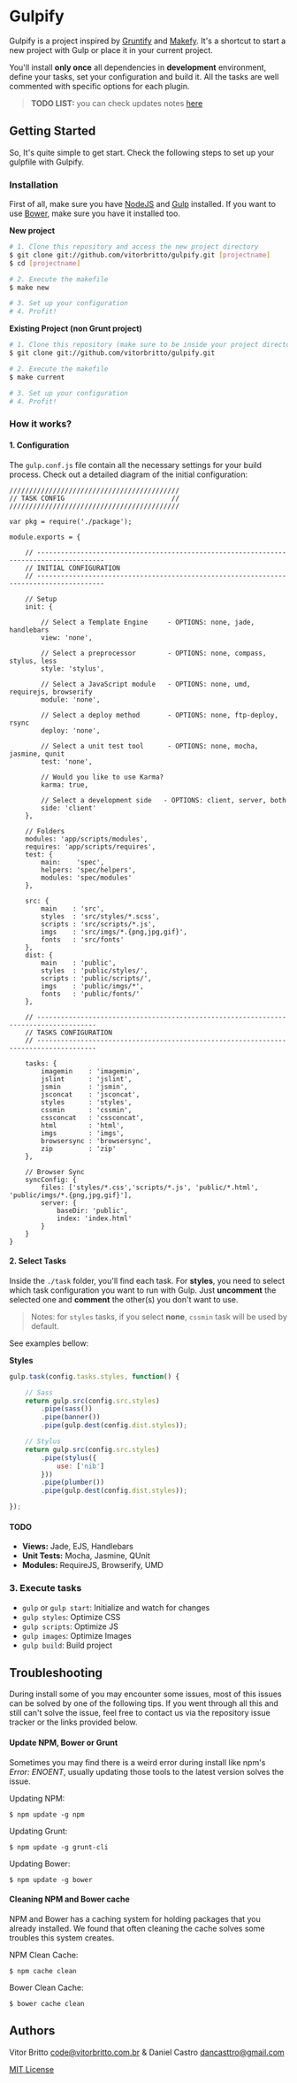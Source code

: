# Gulpify

Gulpify is a project inspired by [Gruntify](https://github.com/vitorbritto/gruntify) and [Makefy](https://github.com/vitorbritto/makefy). It's a shortcut to start a new project with Gulp or place it in your current project.

You'll install **only once** all dependencies in **development** environment, define your tasks, set your configuration and build it. All the tasks are well commented with specific options for each plugin.

> **TODO LIST:** you can check updates notes [here](https://github.com/vitorbritto/gulpify/issues/)

## Getting Started

So, It's quite simple to get start. Check the following steps to set up your gulpfile with Gulpify.

### Installation

First of all, make sure you have [NodeJS](http://nodejs.org/) and [Gulp](http://gulpjs.com/) installed. If you want to use [Bower](http://bower.io/), make sure you have it installed too.

**New project**

```bash
# 1. Clone this repository and access the new project directory
$ git clone git://github.com/vitorbritto/gulpify.git [projectname]
$ cd [projectname]

# 2. Execute the makefile
$ make new

# 3. Set up your configuration
# 4. Profit!
```

**Existing Project (non Grunt project)**

```bash
# 1. Clone this repository (make sure to be inside your project directory)
$ git clone git://github.com/vitorbritto/gulpify.git

# 2. Execute the makefile
$ make current

# 3. Set up your configuration
# 4. Profit!
```

### How it works?

#### 1. Configuration

The `gulp.conf.js` file contain all the necessary settings for your build process. Check out a detailed diagram of the initial configuration:

```
///////////////////////////////////////////
// TASK CONFIG                           //
///////////////////////////////////////////

var pkg = require('./package');

module.exports = {

    // ---------------------------------------------------------------------------------------
    // INITIAL CONFIGURATION
    // ---------------------------------------------------------------------------------------

    // Setup
    init: {

        // Select a Template Engine     - OPTIONS: none, jade, handlebars
        view: 'none',

        // Select a preprocessor        - OPTIONS: none, compass, stylus, less
        style: 'stylus',

        // Select a JavaScript module   - OPTIONS: none, umd, requirejs, browserify
        module: 'none',

        // Select a deploy method       - OPTIONS: none, ftp-deploy, rsync
        deploy: 'none',

        // Select a unit test tool      - OPTIONS: none, mocha, jasmine, qunit
        test: 'none',

        // Would you like to use Karma?
        karma: true,

        // Select a development side   - OPTIONS: client, server, both
        side: 'client'
    },

    // Folders
    modules: 'app/scripts/modules',
    requires: 'app/scripts/requires',
    test: {
        main:    'spec',
        helpers: 'spec/helpers',
        modules: 'spec/modules'
    },

    src: {
        main    : 'src',
        styles  : 'src/styles/*.scss',
        scripts : 'src/scripts/*.js',
        imgs    : 'src/imgs/*.{png,jpg,gif}',
        fonts   : 'src/fonts'
    },
    dist: {
        main    : 'public',
        styles  : 'public/styles/',
        scripts : 'public/scripts/',
        imgs    : 'public/imgs/*',
        fonts   : 'public/fonts/'
    },

    // -------------------------------------------------------------------------------------
    // TASKS CONFIGURATION
    // -------------------------------------------------------------------------------------

    tasks: {
        imagemin    : 'imagemin',
        jslint      : 'jslint',
        jsmin       : 'jsmin',
        jsconcat    : 'jsconcat',
        styles      : 'styles',
        cssmin      : 'cssmin',
        cssconcat   : 'cssconcat',
        html        : 'html',
        imgs        : 'imgs',
        browsersync : 'browsersync',
        zip         : 'zip'
    },

    // Browser Sync
    syncConfig: {
        files: ['styles/*.css','scripts/*.js', 'public/*.html', 'public/imgs/*.{png,jpg,gif}'],
        server: {
            baseDir: 'public',
            index: 'index.html'
        }
    }
}

```

#### 2. Select Tasks

Inside the `./task` folder, you'll find each task. For **styles**, you need to select which task configuration you want to run with Gulp. Just **uncomment** the selected one and **comment** the other(s) you don't want to use.

> Notes: for `styles` tasks, if you select **none**, `cssmin` task will be used by default.

See examples bellow:

**Styles**

```js
gulp.task(config.tasks.styles, function() {

    // Sass
    return gulp.src(config.src.styles)
        .pipe(sass())
        .pipe(banner())
        .pipe(gulp.dest(config.dist.styles));

    // Stylus
    return gulp.src(config.src.styles)
        .pipe(stylus({
            use: ['nib']
        }))
        .pipe(plumber())
        .pipe(gulp.dest(config.dist.styles));

});
```

#### TODO

- **Views:** Jade, EJS, Handlebars
- **Unit Tests:** Mocha, Jasmine, QUnit
- **Modules:** RequireJS, Browserify, UMD

### 3. Execute tasks

- `gulp` or `gulp start`: Initialize and watch for changes
- `gulp styles`: Optimize CSS
- `gulp scripts`: Optimize JS
- `gulp images`: Optimize Images
- `gulp build`: Build project

## Troubleshooting

During install some of you may encounter some issues, most of this issues can be solved by one of the following tips.
If you went through all this and still can't solve the issue, feel free to contact us via the repository issue tracker or the links provided below.

#### Update NPM, Bower or Grunt

Sometimes you may find there is a weird error during install like npm's *Error: ENOENT*, usually updating those tools to the latest version solves the issue.

Updating NPM:
```
$ npm update -g npm
```

Updating Grunt:
```
$ npm update -g grunt-cli
```

Updating Bower:
```
$ npm update -g bower
```

#### Cleaning NPM and Bower cache

NPM and Bower has a caching system for holding packages that you already installed.
We found that often cleaning the cache solves some troubles this system creates.

NPM Clean Cache:
```
$ npm cache clean
```

Bower Clean Cache:
```
$ bower cache clean
```

## Authors

Vitor Britto <code@vitorbritto.com.br> & Daniel Castro <dancasttro@gmail.com>

[MIT License](http://vitorbritto.mit-license.org/)
